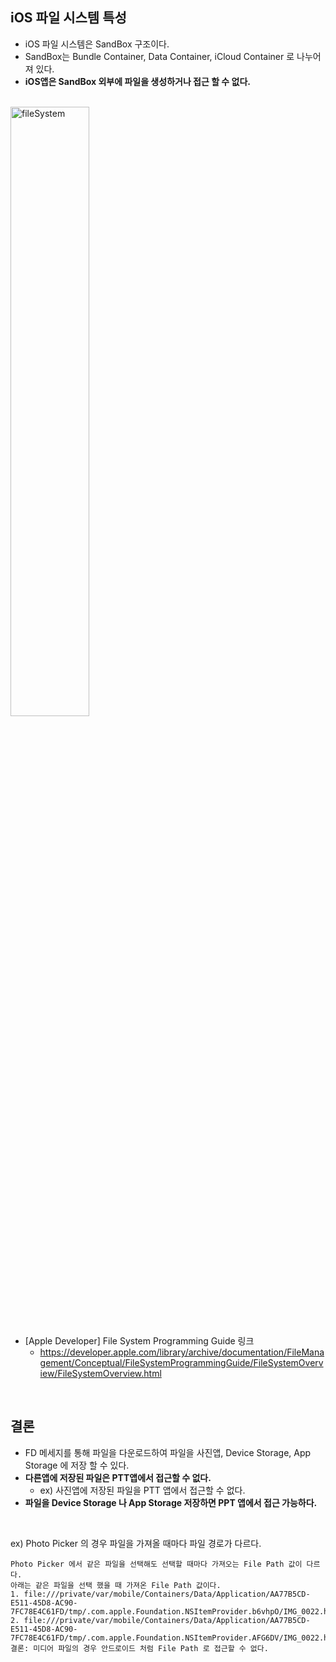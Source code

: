 ## iOS 파일 시스템 특성
- iOS 파일 시스템은 SandBox 구조이다.
- SandBox는 Bundle Container, Data Container, iCloud Container 로 나누어져 있다.
- **iOS앱은 SandBox 외부에 파일을 생성하거나 접근 할 수 없다.**

<br>

<img width="50%" alt="fileSystem" src="https://github.com/hgkim2024/FileDirectory/assets/163487894/724465f3-64b2-42df-b901-481d6848466a">

<br>

- [Apple Developer] File System Programming Guide 링크
    + https://developer.apple.com/library/archive/documentation/FileManagement/Conceptual/FileSystemProgrammingGuide/FileSystemOverview/FileSystemOverview.html
 
<br>

## 결론
- FD 메세지를 통해 파일을 다운로드하여 파일을 사진앱, Device Storage, App Storage 에 저장 할 수 있다.
- **다른앱에 저장된 파일은 PTT앱에서 접근할 수 없다.**
    - ex) 사진앱에 저장된 파일을 PTT 앱에서 접근할 수 없다.
- **파일을 Device Storage 나 App Storage 저장하면 PPT 앱에서 접근 가능하다.**

<br>

ex) Photo Picker 의 경우 파일을 가져올 때마다 파일 경로가 다르다.

```
Photo Picker 에서 같은 파일을 선택해도 선택할 때마다 가져오는 File Path 값이 다르다.
아래는 같은 파일을 선택 했을 때 가져온 File Path 값이다.
1. file:///private/var/mobile/Containers/Data/Application/AA77B5CD-E511-45D8-AC90-7FC78E4C61FD/tmp/.com.apple.Foundation.NSItemProvider.b6vhpO/IMG_0022.heic
2. file:///private/var/mobile/Containers/Data/Application/AA77B5CD-E511-45D8-AC90-7FC78E4C61FD/tmp/.com.apple.Foundation.NSItemProvider.AFG6DV/IMG_0022.heic
결론: 미디어 파일의 경우 안드로이드 처럼 File Path 로 접근할 수 없다.
```
